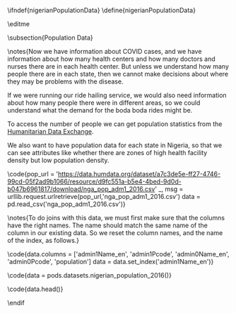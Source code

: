 \ifndef{nigerianPopulationData}
\define{nigerianPopulationData}

\editme

\subsection{Population Data}


\notes{Now we have information about COVID cases, and we have information about how many health centers and how many doctors and nurses there are in each health center. But unless we understand how many people there are in each state, then we cannot make decisions about where they may be problems with the disease.

If we were running our ride hailing service, we would also need information about how many people there were in different areas, so we could understand what the demand for the boda boda rides might be.

To access the number of people we can get population statistics from the [Humanitarian Data Exchange](https://data.humdata.org/).

We also want to have population data for each state in Nigeria, so that we can see attributes like whether there are zones of high health facility density but low population density.

\code{pop_url = 'https://data.humdata.org/dataset/a7c3de5e-ff27-4746-99cd-05f2ad9b1066/resource/d9fc551a-b5e4-4bed-9d0d-b047b6961817/download/nga_pop_adm1_2016.csv'
_, msg = urllib.request.urlretrieve(pop_url,'nga_pop_adm1_2016.csv')
data = pd.read_csv('nga_pop_adm1_2016.csv')}

\notes{To do joins with this data, we must first make sure that the columns have the right names. The name should match the same name of the column in our existing data. So we reset the column names, and the name of the index, as follows.}

\code{data.columns = ['admin1Name_en', 'admin1Pcode', 'admin0Name_en', 'admin0Pcode', 'population']
data = data.set_index('admin1Name_en')}

\code{data = pods.datasets.nigerian_population_2016()}

\code{data.head()}


\endif
